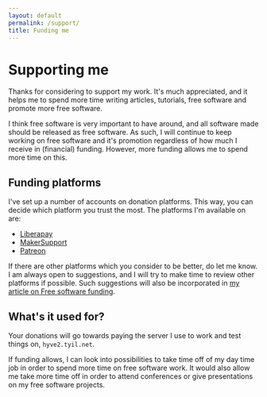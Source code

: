 ```yaml
---
layout: default
permalink: /support/
title: Funding me
---
```


# Supporting me
Thanks for considering to support my work. It's much appreciated, and it helps me
to spend more time writing articles, tutorials, free software and promote more
free software.

I think free software is very important to have around, and all software made
should be released as free software.  As such, I will continue to keep working
on free software and it's promotion regardless of how much I receive in
(financial) funding.  However, more funding allows me to spend more time on
this.

## Funding platforms
I've set up a number of accounts on donation platforms. This way, you can
decide which platform you trust the most. The platforms I'm available on are:

- [Liberapay](https://liberapay.com/tyil/donate)
- [MakerSupport](https://www.makersupport.com/tyilanmenyn/pledge)
- [Patreon](https://www.patreon.com/bePatron?c=1401236)

If there are other platforms which you consider to be better, do let me know. I
am always open to suggestions, and I will try to make time to review other
platforms if possible. Such suggestions will also be incorporated in [my
article on Free software funding][article-funding].

## What's it used for?
Your donations will go towards paying the server I use to work and test things
on, `hyve2.tyil.net`.

If funding allows, I can look into possibilities to take time off of my day
time job in order to spend more time on free software work. It would also allow
me take more time off in order to attend conferences or give presentations on
my free software projects.

[article-funding]: /articles/funding-yourself-as-free-software-developer/
